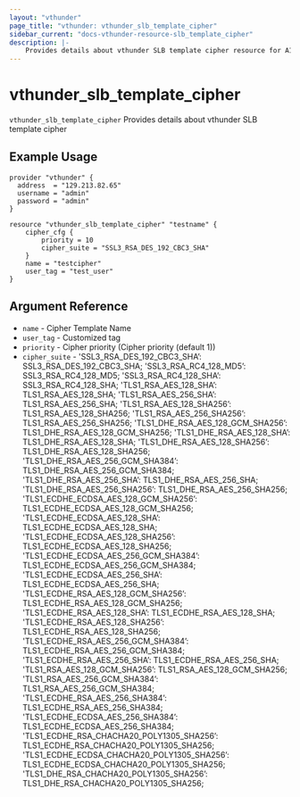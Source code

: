 ```yaml
---
layout: "vthunder"
page_title: "vthunder: vthunder_slb_template_cipher"
sidebar_current: "docs-vthunder-resource-slb_template_cipher"
description: |-
    Provides details about vthunder SLB template cipher resource for A10
---
```


# vthunder\_slb\_template\_cipher

`vthunder_slb_template_cipher` Provides details about vthunder SLB template cipher
## Example Usage


```hcl
provider "vthunder" {
  address  = "129.213.82.65"
  username = "admin"
  password = "admin"
}

resource "vthunder_slb_template_cipher" "testname" {
	cipher_cfg {
		priority = 10
		cipher_suite = "SSL3_RSA_DES_192_CBC3_SHA"
	} 
	name = "testcipher"
	user_tag = "test_user"
}
```

## Argument Reference

* `name` - Cipher Template Name
* `user_tag` - Customized tag
* `priority` - Cipher priority (Cipher priority (default 1))
* `cipher_suite` - 'SSL3_RSA_DES_192_CBC3_SHA’: SSL3_RSA_DES_192_CBC3_SHA; 'SSL3_RSA_RC4_128_MD5’: SSL3_RSA_RC4_128_MD5; 'SSL3_RSA_RC4_128_SHA’: SSL3_RSA_RC4_128_SHA; 'TLS1_RSA_AES_128_SHA’: TLS1_RSA_AES_128_SHA; 'TLS1_RSA_AES_256_SHA’: TLS1_RSA_AES_256_SHA; 'TLS1_RSA_AES_128_SHA256’: TLS1_RSA_AES_128_SHA256; 'TLS1_RSA_AES_256_SHA256’: TLS1_RSA_AES_256_SHA256; 'TLS1_DHE_RSA_AES_128_GCM_SHA256’: TLS1_DHE_RSA_AES_128_GCM_SHA256; 'TLS1_DHE_RSA_AES_128_SHA’: TLS1_DHE_RSA_AES_128_SHA; 'TLS1_DHE_RSA_AES_128_SHA256’: TLS1_DHE_RSA_AES_128_SHA256; 'TLS1_DHE_RSA_AES_256_GCM_SHA384’: TLS1_DHE_RSA_AES_256_GCM_SHA384; 'TLS1_DHE_RSA_AES_256_SHA’: TLS1_DHE_RSA_AES_256_SHA; 'TLS1_DHE_RSA_AES_256_SHA256’: TLS1_DHE_RSA_AES_256_SHA256; 'TLS1_ECDHE_ECDSA_AES_128_GCM_SHA256’: TLS1_ECDHE_ECDSA_AES_128_GCM_SHA256; 'TLS1_ECDHE_ECDSA_AES_128_SHA’: TLS1_ECDHE_ECDSA_AES_128_SHA; 'TLS1_ECDHE_ECDSA_AES_128_SHA256’: TLS1_ECDHE_ECDSA_AES_128_SHA256; 'TLS1_ECDHE_ECDSA_AES_256_GCM_SHA384’: TLS1_ECDHE_ECDSA_AES_256_GCM_SHA384; 'TLS1_ECDHE_ECDSA_AES_256_SHA’: TLS1_ECDHE_ECDSA_AES_256_SHA; 'TLS1_ECDHE_RSA_AES_128_GCM_SHA256’: TLS1_ECDHE_RSA_AES_128_GCM_SHA256; 'TLS1_ECDHE_RSA_AES_128_SHA’: TLS1_ECDHE_RSA_AES_128_SHA; 'TLS1_ECDHE_RSA_AES_128_SHA256’: TLS1_ECDHE_RSA_AES_128_SHA256; 'TLS1_ECDHE_RSA_AES_256_GCM_SHA384’: TLS1_ECDHE_RSA_AES_256_GCM_SHA384; 'TLS1_ECDHE_RSA_AES_256_SHA’: TLS1_ECDHE_RSA_AES_256_SHA; 'TLS1_RSA_AES_128_GCM_SHA256’: TLS1_RSA_AES_128_GCM_SHA256; 'TLS1_RSA_AES_256_GCM_SHA384’: TLS1_RSA_AES_256_GCM_SHA384; 'TLS1_ECDHE_RSA_AES_256_SHA384’: TLS1_ECDHE_RSA_AES_256_SHA384; 'TLS1_ECDHE_ECDSA_AES_256_SHA384’: TLS1_ECDHE_ECDSA_AES_256_SHA384; 'TLS1_ECDHE_RSA_CHACHA20_POLY1305_SHA256’: TLS1_ECDHE_RSA_CHACHA20_POLY1305_SHA256; 'TLS1_ECDHE_ECDSA_CHACHA20_POLY1305_SHA256’: TLS1_ECDHE_ECDSA_CHACHA20_POLY1305_SHA256; 'TLS1_DHE_RSA_CHACHA20_POLY1305_SHA256’: TLS1_DHE_RSA_CHACHA20_POLY1305_SHA256;
